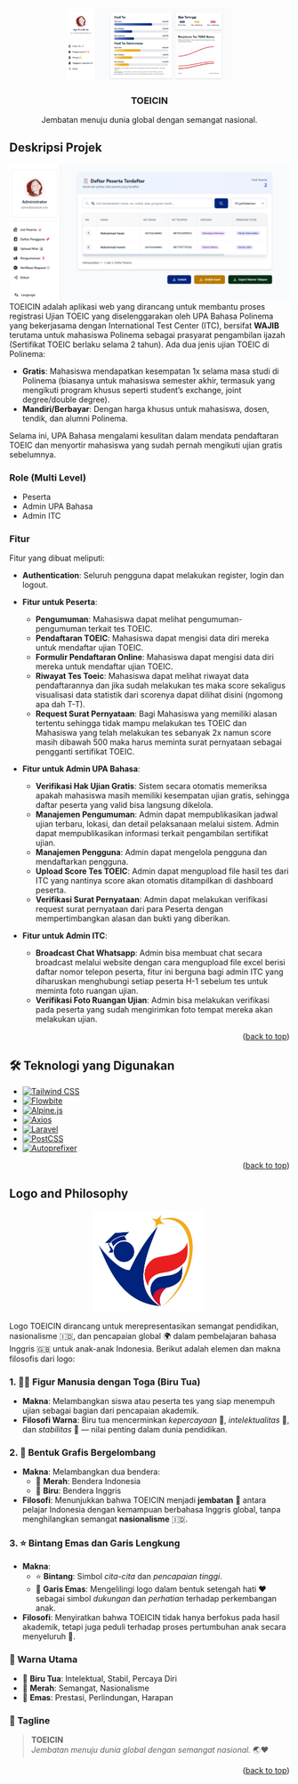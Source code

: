 <!-- Improved compatibility of back to top link -->

<a id="readme-top"></a>

<!-- PROJECT LOGO -->
<br />
<div align="center">
  <a href="https://github.com/Lavina-23/sistem-toeic">
    <img src="public/images/dash-peserta.png" alt="TOEICIN Logo" width="300">
  </a>

  <h3 align="center">TOEICIN</h3>

  <p align="center">
    Jembatan menuju dunia global dengan semangat nasional.
  </p>
</div>

<!-- ABOUT THE PROJECT -->

## Deskripsi Projek

![alt text](public/images/dash-admin.png)
TOEICIN adalah aplikasi web yang dirancang untuk membantu proses registrasi Ujian TOEIC yang diselenggarakan oleh UPA Bahasa Polinema yang bekerjasama dengan International Test Center (ITC), bersifat **WAJIB** terutama untuk mahasiswa Polinema sebagai prasyarat pengambilan ijazah (Sertifikat TOEIC berlaku selama 2 tahun). Ada dua jenis ujian TOEIC di Polinema:

-   **Gratis**: Mahasiswa mendapatkan kesempatan 1x selama masa studi di Polinema (biasanya untuk mahasiswa semester akhir, termasuk yang mengikuti program khusus seperti student’s exchange, joint degree/double degree).
-   **Mandiri/Berbayar**: Dengan harga khusus untuk mahasiswa, dosen, tendik, dan alumni Polinema.

Selama ini, UPA Bahasa mengalami kesulitan dalam mendata pendaftaran TOEIC dan menyortir mahasiswa yang sudah pernah mengikuti ujian gratis sebelumnya.

### Role (Multi Level)

-   Peserta
-   Admin UPA Bahasa
-   Admin ITC

### Fitur

Fitur yang dibuat meliputi:

-   **Authentication**: Seluruh pengguna dapat melakukan register, login dan logout.
-   **Fitur untuk Peserta**:
    -   **Pengumuman**: Mahasiswa dapat melihat pengumuman-pengumuman terkait tes TOEIC.
    -   **Pendaftaran TOEIC**: Mahasiswa dapat mengisi data diri mereka untuk mendaftar ujian TOEIC.
    -   **Formulir Pendaftaran Online**: Mahasiswa dapat mengisi data diri mereka untuk mendaftar ujian TOEIC.
    -   **Riwayat Tes Toeic**: Mahasiswa dapat melihat riwayat data pendaftarannya dan jika sudah melakukan tes maka score sekaligus visualisasi data statistik dari scorenya dapat dilihat disini (ngomong apa dah T-T).
    -   **Request Surat Pernyataan**: Bagi Mahasiswa yang memiliki alasan tertentu sehingga tidak mampu melakukan tes TOEIC dan Mahasiswa yang telah melakukan tes sebanyak 2x namun score masih dibawah 500 maka harus meminta surat pernyataan sebagai pengganti sertifikat TOEIC.
-   **Fitur untuk Admin UPA Bahasa**:

    -   **Verifikasi Hak Ujian Gratis**: Sistem secara otomatis memeriksa apakah mahasiswa masih memiliki kesempatan ujian gratis, sehingga daftar peserta yang valid bisa langsung dikelola.
    -   **Manajemen Pengumuman**: Admin dapat mempublikasikan jadwal ujian terbaru, lokasi, dan detail pelaksanaan melalui sistem. Admin dapat mempublikasikan informasi terkait pengambilan sertifikat ujian.
    -   **Manajemen Pengguna**: Admin dapat mengelola pengguna dan mendaftarkan pengguna.
    -   **Upload Score Tes TOEIC**: Admin dapat mengupload file hasil tes dari ITC yang nantinya score akan otomatis ditampilkan di dashboard peserta.
    -   **Verifikasi Surat Pernyataan**: Admin dapat melakukan verifikasi request surat pernyataan dari para Peserta dengan mempertimbangkan alasan dan bukti yang diberikan.

-   **Fitur untuk Admin ITC**:
    -   **Broadcast Chat Whatsapp**: Admin bisa membuat chat secara broadcast melalui website dengan cara mengupload file excel berisi daftar nomor telepon peserta, fitur ini berguna bagi admin ITC yang diharuskan menghubungi setiap peserta H-1 sebelum tes untuk meminta foto ruangan ujian.
    -   **Verifikasi Foto Ruangan Ujian**: Admin bisa melakukan verifikasi pada peserta yang sudah mengirimkan foto tempat mereka akan melakukan ujian.

<p align="right">(<a href="#readme-top">back to top</a>)</p>

## 🛠️ Teknologi yang Digunakan

-   [![Tailwind CSS](https://img.shields.io/badge/TailwindCSS-06B6D4?style=for-the-badge&logo=tailwindcss&logoColor=white)](https://tailwindcss.com)
-   [![Flowbite](https://img.shields.io/badge/Flowbite-38BDF8?style=for-the-badge&logo=flowbite&logoColor=white)](https://flowbite.com)
-   [![Alpine.js](https://img.shields.io/badge/Alpine.js-8BC0D0?style=for-the-badge&logo=alpine.js&logoColor=black)](https://alpinejs.dev)
-   [![Axios](https://img.shields.io/badge/Axios-5A29E4?style=for-the-badge&logo=axios&logoColor=white)](https://axios-http.com)
-   [![Laravel](https://img.shields.io/badge/Laravel-Vite-FF2D20?style=for-the-badge&logo=laravel&logoColor=white)](https://laravel.com)
-   [![PostCSS](https://img.shields.io/badge/PostCSS-DD3A0A?style=for-the-badge&logo=postcss&logoColor=white)](https://postcss.org)
-   [![Autoprefixer](https://img.shields.io/badge/Autoprefixer-DD3735?style=for-the-badge&logo=autoprefixer&logoColor=white)](https://github.com/postcss/autoprefixer)

<p align="right">(<a href="#readme-top">back to top</a>)</p>

<!-- LOGO AND PHILOSOPHY -->

## Logo and Philosophy

<div align="center">
  <img src="public/images/logo-toeicin.png" alt="TOEICIN Logo" width="200"/>
</div>

Logo TOEICIN dirancang untuk merepresentasikan semangat pendidikan, nasionalisme 🇮🇩, dan pencapaian global 🌍 dalam pembelajaran bahasa Inggris 🇬🇧 untuk anak-anak Indonesia. Berikut adalah elemen dan makna filosofis dari logo:

### 1. 🧑‍🎓 Figur Manusia dengan Toga (Biru Tua)

-   **Makna**: Melambangkan siswa atau peserta tes yang siap menempuh ujian sebagai bagian dari pencapaian akademik.
-   **Filosofi Warna**: Biru tua mencerminkan _kepercayaan_ 🤝, _intelektualitas_ 📘, dan _stabilitas_ 🧭 — nilai penting dalam dunia pendidikan.

### 2. 🌊 Bentuk Grafis Bergelombang

-   **Makna**: Melambangkan dua bendera:
    -   🔴 **Merah**: Bendera Indonesia
    -   🔵 **Biru**: Bendera Inggris
-   **Filosofi**: Menunjukkan bahwa TOEICIN menjadi **jembatan** 🌉 antara pelajar Indonesia dengan kemampuan berbahasa Inggris global, tanpa menghilangkan semangat **nasionalisme** 🇮🇩.

### 3. ⭐ Bintang Emas dan Garis Lengkung

-   **Makna**:
    -   ⭐ **Bintang**: Simbol _cita-cita_ dan _pencapaian tinggi_.
    -   💛 **Garis Emas**: Mengelilingi logo dalam bentuk setengah hati ❤️ sebagai simbol _dukungan_ dan _perhatian_ terhadap perkembangan anak.
-   **Filosofi**: Menyiratkan bahwa TOEICIN tidak hanya berfokus pada hasil akademik, tetapi juga peduli terhadap proses pertumbuhan anak secara menyeluruh 🌱.

### 🎨 Warna Utama

-   🔵 **Biru Tua**: Intelektual, Stabil, Percaya Diri
-   🔴 **Merah**: Semangat, Nasionalisme
-   💛 **Emas**: Prestasi, Perlindungan, Harapan

### 🏫 Tagline

> **TOEICIN**  
> _Jembatan menuju dunia global dengan semangat nasional._ 🌏❤️

<p align="right">(<a href="#readme-top">back to top</a>)</p>
